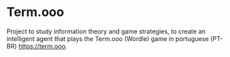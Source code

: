 # Term.ooo

Project to study information theory and game strategies, to create an intelligent agent that plays the Term.ooo (Wordle) game in portuguese (PT-BR) https://term.ooo. 
